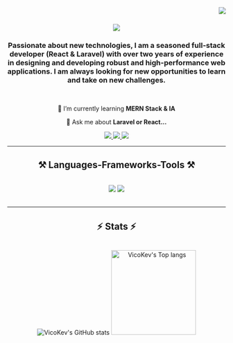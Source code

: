 <img align="right" src="https://visitor-badge.laobi.icu/badge?page_id=VicoKev.VicoKev" />

<h1 align="center">
    <img src="https://readme-typing-svg.herokuapp.com/?font=Righteous&size=35&center=true&vCenter=true&width=500&height=70&duration=4000&lines=Hi+There!+👋;+I'm+Mavic+Patinvoh!;" />
</h1>

<h3 align="center">Passionate about new technologies, I am a seasoned full-stack developer (React & Laravel) with over two years of experience in designing and developing robust and high-performance web applications. I am always looking for new opportunities to learn and take on new challenges. </h3>

<br/>

<div align="center">
 
 <!--🔭 I’m currently working on **a test project**-->
 
 🌱 I’m currently learning **MERN Stack & IA**

 💬 Ask me about **Laravel or React...**

 <!--⚡ Fun fact **Game of Thrones Night's Watch cloaks are made from Ikea rugs**-->

 </div>
 
<div align="center"> 
  <a href="mailto:kevinpatinvoh@gmail.com" target="_blank">
    <img src="https://img.shields.io/badge/Gmail-333333?style=for-the-badge&logo=gmail&logoColor=red" target="_blank" />
  </a>
  <a href="https://www.linkedin.com/in/mavic-patinvoh" target="_blank">
    <img src="https://img.shields.io/badge/LinkedIn-0077B5?style=for-the-badge&logo=linkedin&logoColor=white" target="_blank" />
  </a>
  <a href="https://medium.com/@vicokev" target="_blank">
      <img src="https://img.shields.io/badge/Medium-12100E?style=for-the-badge&logo=medium&logoColor=white" target="_blank" />
  </a>
  <!--<a href="" target="_blank">
     <img src="https://img.shields.io/badge/Portfolio-FF5722?style=for-the-badge&logo=todoist&logoColor=white" target="_blank" />
  </a> -->
</div>

 <hr/>
 
<h2 align="center">⚒️ Languages-Frameworks-Tools ⚒️</h2>
<br/>
<div align="center">
    <img src="https://skillicons.dev/icons?i=html,css,bootstrap,react,vscode,github,tailwind,git" />
    <img src="https://skillicons.dev/icons?i=python,javascript,laravel,nodejs,heroku,docker,express,firebase,mongodb,mysql,netlify" /><br>
</div>

<br/>
<!--<hr/>

<div align="center">
  <h2>🐍 My Contributions 🐍</h2>
  <br>
  <img alt="snake eating my contributions" src="https://raw.githubusercontent.com/VicoKev/VicoKev/output/github-contribution-grid-snake.svg" />
  
  <br/><br/><br/>
</div> -->

<hr/>

<h2 align="center">⚡ Stats ⚡</h2>
<br>
<div align=center>
  <img src="https://github-readme-stats.vercel.app/api?username=VicoKev&show_icons=true&theme=react" alt="VicoKev's GitHub stats"/>
  <img src="https://github-readme-stats.vercel.app/api/top-langs/?username=VicoKev&layout=compact&theme=react&&langs_count=8" height="195" alt="VicoKev's Top langs"/>
  <br/>
</div>

<br/><br/>
